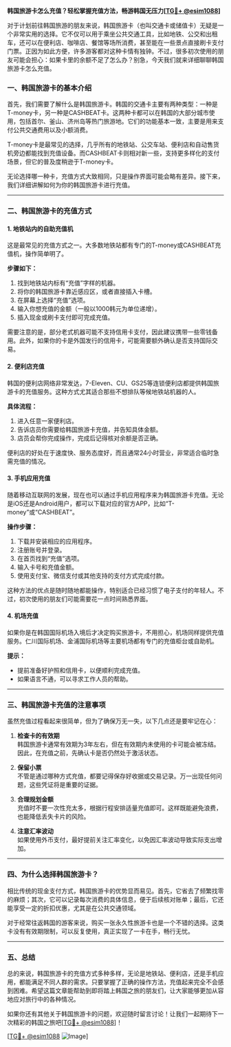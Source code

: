 **韩国旅游卡怎么充值？轻松掌握充值方法，畅游韩国无压力[[TG💪+ @esim1088](https://t.me/s/esim1088)]**

对于计划前往韩国旅游的朋友来说，韩国旅游卡（也叫交通卡或储值卡）无疑是一个非常实用的选择。它不仅可以用于乘坐公共交通工具，比如地铁、公交和出租车，还可以在便利店、咖啡店、餐馆等场所消费，甚至能在一些景点直接刷卡支付门票。正因为如此方便，许多游客都对这种卡情有独钟。不过，很多初次使用的朋友可能会担心：如果卡里的余额不足了怎么办？别急，今天我们就来详细聊聊韩国旅游卡怎么充值。

### 一、韩国旅游卡的基本介绍

首先，我们需要了解什么是韩国旅游卡。韩国的交通卡主要有两种类型：一种是T-money卡，另一种是CASHBEAT卡。这两种卡都可以在韩国的大部分城市使用，包括首尔、釜山、济州岛等热门旅游地。它们的功能基本一致，主要是用来支付公共交通费用以及小额消费。

T-money卡是最常见的选择，几乎所有的地铁站、公交车站、便利店和自动售货机旁边都能找到充值设备。而CASHBEAT卡则相对新一些，支持更多样化的支付场景，但它的普及度稍逊于T-money卡。

无论选择哪一种卡，充值方式大致相同，只是操作界面可能会略有差异。接下来，我们详细讲解如何为你的韩国旅游卡进行充值。

---

### 二、韩国旅游卡的充值方式

#### 1. **地铁站内的自助充值机**
这是最常见的充值方式之一。大多数地铁站都有专门的T-money或CASHBEAT充值机，操作简单明了。

**步骤如下：**
1. 找到地铁站内标有“充值”字样的机器。
2. 将你的韩国旅游卡靠近感应区，或者直接插入卡槽。
3. 在屏幕上选择“充值”选项。
4. 输入你想充值的金额（一般以1000韩元为单位递增）。
5. 插入现金或刷卡支付即可完成充值。

需要注意的是，部分老式机器可能不支持信用卡支付，因此建议携带一些零钱备用。此外，如果你的卡是外国发行的信用卡，可能需要额外确认是否支持国际交易。

#### 2. **便利店充值**
韩国的便利店网络非常发达，7-Eleven、CU、GS25等连锁便利店都提供韩国旅游卡的充值服务。这种方式尤其适合那些不想排队等候地铁站机器的人。

**具体流程：**
1. 进入任意一家便利店。
2. 告诉店员你需要给韩国旅游卡充值，并告知具体金额。
3. 店员会帮你完成操作，完成后记得核对余额是否正确。

便利店的好处在于速度快、服务态度好，而且通常24小时营业，非常适合临时急需充值的情况。

#### 3. **手机应用充值**
随着移动互联网的发展，现在也可以通过手机应用程序来为韩国旅游卡充值。无论是iOS还是Android用户，都可以下载对应的官方APP，比如“T-money”或“CASHBEAT”。

**操作步骤：**
1. 下载并安装相应的应用程序。
2. 注册账号并登录。
3. 在首页找到“充值”选项。
4. 输入卡号和充值金额。
5. 使用支付宝、微信支付或其他支持的支付方式完成付款。

这种方法的优点是随时随地都能操作，特别适合已经习惯了电子支付的年轻人。不过，初次使用的朋友们可能需要花一点时间熟悉界面。

#### 4. **机场充值**
如果你是在韩国国际机场入境后才决定购买旅游卡，不用担心，机场同样提供充值服务。仁川国际机场、金浦国际机场等主要机场都有专门的充值柜台或自助机。

**提示：**
- 提前准备好护照和信用卡，以便顺利完成充值。
- 如果语言不通，可以寻求工作人员的帮助。

---

### 三、韩国旅游卡充值的注意事项

虽然充值过程看起来很简单，但为了确保万无一失，以下几点还是要牢记在心：

1. **检查卡的有效期**  
   韩国旅游卡通常有效期为3年左右，但在有效期内未使用的卡可能会被冻结。因此，在充值之前，先确认卡是否仍然处于激活状态。

2. **保留小票**  
   不管是通过哪种方式充值，都要记得保存好收据或交易记录。万一出现任何问题，这些凭证将是重要的证据。

3. **合理规划金额**  
   充值时不要一次性充太多，根据行程安排适量充值即可。这样既能避免浪费，也能降低丢失卡片的风险。

4. **注意汇率波动**  
   如果使用外币支付，最好提前关注汇率变化，以免因汇率波动导致实际支出增加。

---

### 四、为什么选择韩国旅游卡？

相比传统的现金支付方式，韩国旅游卡的优势显而易见。首先，它省去了频繁找零的麻烦；其次，它可以记录每次消费的具体信息，便于后续核对账单；最后，它还能享受一定的折扣优惠，尤其是在公共交通领域。

对于经常往返韩国的游客来说，购买一张永久性旅游卡也是一个不错的选择。这类卡没有有效期限制，可以反复使用，真正实现了一卡在手，畅行无忧。

---

### 五、总结

总的来说，韩国旅游卡的充值方式多种多样，无论是地铁站、便利店，还是手机应用，都能满足不同人群的需求。只要掌握了正确的操作方法，充值起来完全不会感到困难。希望这篇文章能帮助到即将踏上韩国之旅的朋友们，让大家能够更加从容地应对旅行中的各种情况。

如果你还有其他关于韩国旅游卡的问题，欢迎随时留言讨论！让我们一起期待下一次精彩的韩国之旅吧[[TG💪+ @esim1088](https://t.me/s/esim1088)]！

[[TG💪+ @esim1088](https://t.me/s/esim1088) ![Image](https://i.postimg.cc/4NQfJmqS/Snipaste-2025-05-13-00-14-12.png)]